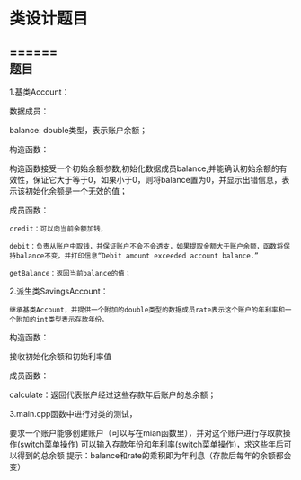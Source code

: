 # 类设计题目
======<br>
题目
--------
1.基类Account：

数据成员：

balance: double类型，表示账户余额；

构造函数：

构造函数接受一个初始余额参数,初始化数据成员balance,并能确认初始余额的有效性，保证它大于等于0，如果小于0，则将balance置为0，并显示出错信息，表示该初始化余额是一个无效的值；

成员函数：

    credit：可以向当前余额加钱，

    debit：负责从账户中取钱，并保证账户不会不会透支，如果提取金额大于账户余额，函数将保持balance不变，并打印信息“Debit amount exceeded account balance.”

    getBalance：返回当前balance的值；

2.派生类SavingsAccount：

    继承基类Account，并提供一个附加的double类型的数据成员rate表示这个账户的年利率和一个附加的int类型表示存款年份。

构造函数：

接收初始化余额和初始利率值

成员函数：

calculate：返回代表账户经过这些存款年后账户的总余额；

3.main.cpp函数中进行对类的测试，

要求一个账户能够创建账户（可以写在mian函数里），并对这个账户进行存取款操作(switch菜单操作)
可以输入存款年份和年利率(switch菜单操作)，求这些年后可以得到的总余额
提示：balance和rate的乘积即为年利息（存款后每年的余额都会变）
